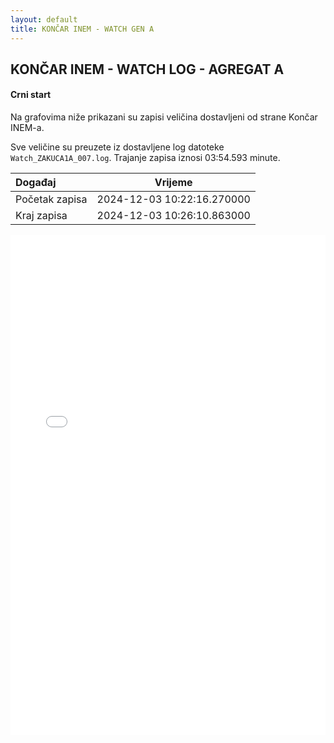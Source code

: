 ```yaml
---
layout: default
title: KONČAR INEM - WATCH GEN A
---
```


## KONČAR INEM - WATCH LOG - AGREGAT A 

#### Crni start

Na grafovima niže prikazani su zapisi veličina dostavljeni od strane Končar INEM-a. 

Sve veličine su preuzete iz dostavljene log datoteke `Watch_ZAKUCA1A_007.log`.
Trajanje zapisa iznosi 03:54.593 minute.

| Događaj        |      Vrijeme                |
| :------------  | :-------------------------: |
| Početak zapisa | 2024-12-03 10:22:16.270000  |
| Kraj zapisa    | 2024-12-03 10:26:10.863000  |
                               

<div class="wide-graph">
    <iframe src="{{ site.baseurl }}/uzbuda/WATCH/CS/watch_zakuca1a_007.html" width="100%" height="800px" frameborder="0"></iframe>
</div>